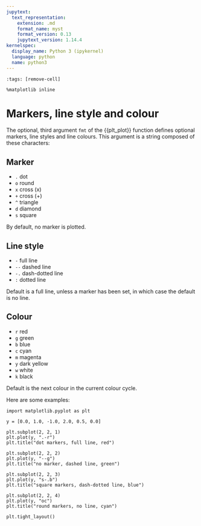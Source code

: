 ```yaml
---
jupytext:
  text_representation:
    extension: .md
    format_name: myst
    format_version: 0.13
    jupytext_version: 1.14.4
kernelspec:
  display_name: Python 3 (ipykernel)
  language: python
  name: python3
---
```


```{code-cell} ipython3
:tags: [remove-cell]

%matplotlib inline
```

# Markers, line style and colour

The optional, third argument `fmt` of the {{plt_plot}} function defines optional markers, line styles and line colours. This argument is a string composed of these characters:

## Marker

- `.` dot
- `o` round
- `x` cross (x)
- `+` cross (+)
- `^` triangle
- `d` diamond
- `s` square

By default, no marker is plotted.

## Line style

- `-` full line
- `--` dashed line
- `-.` dash-dotted line
- `:` dotted line

Default is a full line, unless a marker has been set, in which case the default is no line.

## Colour

- `r` red
- `g` green
- `b` blue
- `c` cyan
- `m` magenta
- `y` dark yellow
- `w` white
- `k` black

Default is the next colour in the current colour cycle.

Here are some examples:

```{code-cell} ipython3
import matplotlib.pyplot as plt

y = [0.0, 1.0, -1.0, 2.0, 0.5, 0.0]

plt.subplot(2, 2, 1)
plt.plot(y, ".-r")
plt.title("dot markers, full line, red")

plt.subplot(2, 2, 2)
plt.plot(y, "--g")
plt.title("no marker, dashed line, green")

plt.subplot(2, 2, 3)
plt.plot(y, "s-.b")
plt.title("square markers, dash-dotted line, blue")

plt.subplot(2, 2, 4)
plt.plot(y, "oc")
plt.title("round markers, no line, cyan")

plt.tight_layout()
```
